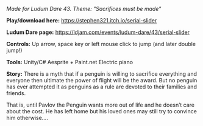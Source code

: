 *Made for Ludum Dare 43. Theme: "Sacrifices must be made"*

**Play/download here:** 
https://stephen321.itch.io/serial-slider

**Ludum Dare page:**
https://ldjam.com/events/ludum-dare/43/serial-slider

**Controls:**
Up arrow, space key or left mouse click to jump (and later double jump!)

**Tools:**
Unity/C# Aesprite + Paint.net Electric piano

**Story:**
There is a myth that if a penguin is willing to sacrifice everything and everyone then ultimate the power of flight will be the award. But no penguin has ever attempted it as penguins as a rule are devoted to their families and friends.

That is, until Pavlov the Penguin wants more out of life and he doesn’t care about the cost. He has left home but his loved ones may still try to convince him otherwise….
